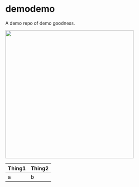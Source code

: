 demodemo
========

A demo repo of demo goodness.

<img src="http://astroplotlib.stsci.edu/simple_plots/simple_plot_5/simple_plot_5.jpg" width=400px>

<table>
  <thead>
    <th>Thing1</th>
    <th>Thing2</th>
  </thead>
  <tbody>
    <tr>
      <td>a</td>
      <td>b</td>
    </tr>
  </tbody>
</table>
